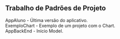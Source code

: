 <h2>Trabalho de Padrões de Projeto</h2>

AppAluno - Última versão do aplicativo.<br>
ExemploChart - Exemplo de um projeto com o Chart.<br>
AppBackEnd - Início Model.<br>
